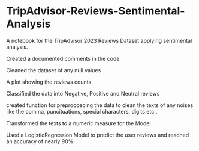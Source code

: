 # TripAdvisor-Reviews-Sentimental-Analysis
A notebook for the TripAdvisor 2023 Reviews Dataset applying sentimental analysis.

Created a documented comments in the code

Cleaned the dataset of any null values

A plot showing the reviews counts 

Classified the data into Negative, Positive and Neutral reviews

created function for preproccecing the data to clean the texts of any noises like the comma, puncituations, special characters, digits etc..

Transformed the texts to a numeric measure for the Model 

Used a LogisticRegression Model to predict the user reviews and reached an accuracy of nearly 90%
